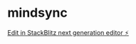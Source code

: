 # mindsync

[Edit in StackBlitz next generation editor ⚡️](https://stackblitz.com/~/github.com/prisda/mindsync)
